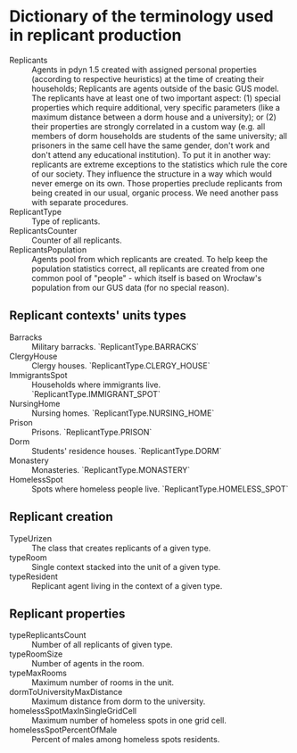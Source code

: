 # Dictionary of the terminology used in replicant production

<dl>
    <dt>Replicants</dt>
        <dd>Agents in pdyn 1.5 created with assigned personal properties (according to respective heuristics) at the time of creating their households; Replicants are agents outside of the basic GUS model. 
        The replicants have at least one of two important aspect:
            (1) special properties which require additional, very specific parameters (like a maximum distance between a dorm house and a university); or (2) their properties are strongly correlated in a custom way (e.g. all members of dorm households are students of the same university; all prisoners in the same cell have the same gender, don't work and don't attend any educational institution).   
        To put it in another way: replicants are extreme exceptions to the statistics which rule the core of our society. They influence the structure in a way which would never emerge on its own. Those properties preclude replicants from being created in our usual, organic process. We need another pass with separate procedures.</dd>
    <dt>ReplicantType</dt>
        <dd>Type of replicants.</dd>
    <dt>ReplicantsCounter</dt>
        <dd>Counter of all replicants.</dd>
    <dt>ReplicantsPopulation</dt>
        <dd>Agents pool from which replicants are created. To help keep the population statistics correct, all replicants are created from one common pool  of "people" - which itself is based on Wrocław's population from our GUS data (for no special reason).</dd>
</dl>

## Replicant contexts' units types

<dl>
    <dt>Barracks</dt>
        <dd>Military barracks. `ReplicantType.BARRACKS`</dd>
    <dt>ClergyHouse</dt>
        <dd>Clergy houses. `ReplicantType.CLERGY_HOUSE`</dd>
    <dt>ImmigrantsSpot</dt>
        <dd>Households where immigrants live. `ReplicantType.IMMIGRANT_SPOT`</dd>
    <dt>NursingHome</dt>
        <dd>Nursing homes. `ReplicantType.NURSING_HOME`</dd>
    <dt>Prison</dt>
        <dd>Prisons. `ReplicantType.PRISON`</dd>
    <dt>Dorm</dt>
        <dd>Students' residence houses. `ReplicantType.DORM`</dd>
    <dt>Monastery</dt>
        <dd>Monasteries. `ReplicantType.MONASTERY`</dd>
    <dt>HomelessSpot</dt>
        <dd>Spots where homeless people live. `ReplicantType.HOMELESS_SPOT`</dd>
</dl>

## Replicant creation

<dl>
    <dt>TypeUrizen</dt>
        <dd>The class that creates replicants of a given type.</dd>
    <dt>typeRoom</dt>
        <dd>Single context stacked into the unit of a given type.</dd>
    <dt>typeResident</dt>
        <dd>Replicant agent living in the context of a given type.</dd>
</dl>

## Replicant properties 
<dl>
    <dt>typeReplicantsCount</dt>
        <dd>Number of all replicants of given type.</dd>
    <dt>typeRoomSize</dt>
        <dd>Number of agents in the room.</dd>
    <dt>typeMaxRooms</dt>
        <dd>Maximum number of rooms in the unit.</dd>
    <dt>dormToUniversityMaxDistance</dt>
        <dd>Maximum distance from dorm to the university.</dd>
    <dt>homelessSpotMaxInSingleGridCell</dt>
        <dd>Maximum number of homeless spots in one grid cell.</dd>
    <dt>homelessSpotPercentOfMale</dt>
        <dd>Percent of males among homeless spots residents.</dd>
</dl>

